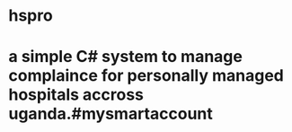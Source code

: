 # hspro
# a simple C# system to manage complaince for personally managed hospitals accross uganda.#mysmartaccount

